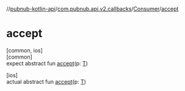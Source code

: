 //[pubnub-kotlin-api](../../../index.md)/[com.pubnub.api.v2.callbacks](../index.md)/[Consumer](index.md)/[accept](accept.md)

# accept

[common, ios]\
[common]\
expect abstract fun [accept](accept.md)(p: [T](index.md))

[ios]\
actual abstract fun [accept](accept.md)(p: [T](index.md))
